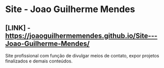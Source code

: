 # Site - Joao Guilherme Mendes

## [LINK] - https://joaoguilhermemendes.github.io/Site---Joao-Guilherme-Mendes/
 Site profissional com função de divulgar meios de contato, expor projetos finalizados e demais conteúdos.
